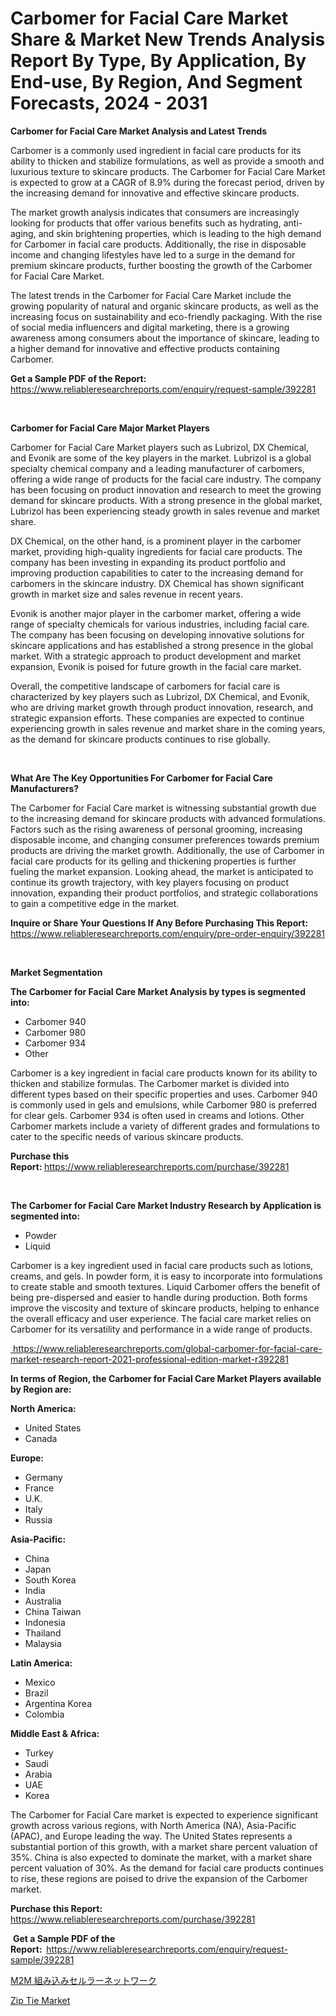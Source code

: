 <p><h1>Carbomer for Facial Care Market Share & Market New Trends Analysis Report By Type, By Application, By End-use, By Region, And Segment Forecasts, 2024 - 2031</h1></p><p><strong>Carbomer for Facial Care Market Analysis and Latest Trends</strong></p>
<p><p>Carbomer is a commonly used ingredient in facial care products for its ability to thicken and stabilize formulations, as well as provide a smooth and luxurious texture to skincare products. The Carbomer for Facial Care Market is expected to grow at a CAGR of 8.9% during the forecast period, driven by the increasing demand for innovative and effective skincare products.</p><p>The market growth analysis indicates that consumers are increasingly looking for products that offer various benefits such as hydrating, anti-aging, and skin brightening properties, which is leading to the high demand for Carbomer in facial care products. Additionally, the rise in disposable income and changing lifestyles have led to a surge in the demand for premium skincare products, further boosting the growth of the Carbomer for Facial Care Market.</p><p>The latest trends in the Carbomer for Facial Care Market include the growing popularity of natural and organic skincare products, as well as the increasing focus on sustainability and eco-friendly packaging. With the rise of social media influencers and digital marketing, there is a growing awareness among consumers about the importance of skincare, leading to a higher demand for innovative and effective products containing Carbomer.</p></p>
<p><strong>Get a Sample PDF of the Report:&nbsp;</strong> <a href="https://www.reliableresearchreports.com/enquiry/request-sample/392281">https://www.reliableresearchreports.com/enquiry/request-sample/392281</a></p>
<p>&nbsp;</p>
<p><strong>Carbomer for Facial Care Major Market Players</strong></p>
<p><p>Carbomer for Facial Care Market players such as Lubrizol, DX Chemical, and Evonik are some of the key players in the market. Lubrizol is a global specialty chemical company and a leading manufacturer of carbomers, offering a wide range of products for the facial care industry. The company has been focusing on product innovation and research to meet the growing demand for skincare products. With a strong presence in the global market, Lubrizol has been experiencing steady growth in sales revenue and market share.</p><p>DX Chemical, on the other hand, is a prominent player in the carbomer market, providing high-quality ingredients for facial care products. The company has been investing in expanding its product portfolio and improving production capabilities to cater to the increasing demand for carbomers in the skincare industry. DX Chemical has shown significant growth in market size and sales revenue in recent years.</p><p>Evonik is another major player in the carbomer market, offering a wide range of specialty chemicals for various industries, including facial care. The company has been focusing on developing innovative solutions for skincare applications and has established a strong presence in the global market. With a strategic approach to product development and market expansion, Evonik is poised for future growth in the facial care market.</p><p>Overall, the competitive landscape of carbomers for facial care is characterized by key players such as Lubrizol, DX Chemical, and Evonik, who are driving market growth through product innovation, research, and strategic expansion efforts. These companies are expected to continue experiencing growth in sales revenue and market share in the coming years, as the demand for skincare products continues to rise globally.</p></p>
<p>&nbsp;</p>
<p><strong>What Are The Key Opportunities For Carbomer for Facial Care Manufacturers?</strong></p>
<p><p>The Carbomer for Facial Care market is witnessing substantial growth due to the increasing demand for skincare products with advanced formulations. Factors such as the rising awareness of personal grooming, increasing disposable income, and changing consumer preferences towards premium products are driving the market growth. Additionally, the use of Carbomer in facial care products for its gelling and thickening properties is further fueling the market expansion. Looking ahead, the market is anticipated to continue its growth trajectory, with key players focusing on product innovation, expanding their product portfolios, and strategic collaborations to gain a competitive edge in the market.</p></p>
<p><strong>Inquire or Share Your Questions If Any Before Purchasing This Report:</strong> <a href="https://www.reliableresearchreports.com/enquiry/pre-order-enquiry/392281">https://www.reliableresearchreports.com/enquiry/pre-order-enquiry/392281</a></p>
<p>&nbsp;</p>
<p><strong>Market Segmentation</strong></p>
<p><strong>The Carbomer for Facial Care Market Analysis by types is segmented into:</strong></p>
<p><ul><li>Carbomer 940</li><li>Carbomer 980</li><li>Carbomer 934</li><li>Other</li></ul></p>
<p><p>Carbomer is a key ingredient in facial care products known for its ability to thicken and stabilize formulas. The Carbomer market is divided into different types based on their specific properties and uses. Carbomer 940 is commonly used in gels and emulsions, while Carbomer 980 is preferred for clear gels. Carbomer 934 is often used in creams and lotions. Other Carbomer markets include a variety of different grades and formulations to cater to the specific needs of various skincare products.</p></p>
<p><strong>Purchase this Report:&nbsp;</strong><a href="https://www.reliableresearchreports.com/purchase/392281">https://www.reliableresearchreports.com/purchase/392281</a></p>
<p>&nbsp;</p>
<p><strong>The Carbomer for Facial Care Market Industry Research by Application is segmented into:</strong></p>
<p><ul><li>Powder</li><li>Liquid</li></ul></p>
<p><p>Carbomer is a key ingredient used in facial care products such as lotions, creams, and gels. In powder form, it is easy to incorporate into formulations to create stable and smooth textures. Liquid Carbomer offers the benefit of being pre-dispersed and easier to handle during production. Both forms improve the viscosity and texture of skincare products, helping to enhance the overall efficacy and user experience. The facial care market relies on Carbomer for its versatility and performance in a wide range of products.</p></p>
<p><a href="https://www.reliableresearchreports.com/global-carbomer-for-facial-care-market-research-report-2021-professional-edition-market-r392281">&nbsp;https://www.reliableresearchreports.com/global-carbomer-for-facial-care-market-research-report-2021-professional-edition-market-r392281</a></p>
<p><strong>In terms of Region, the Carbomer for Facial Care Market Players available by Region are:</strong></p>
<p>
    <p> <strong> North America: </strong>
        <ul>
            <li>United States</li>
            <li>Canada</li>
        </ul>
        </p> 
    <p> <strong> Europe: </strong>
        <ul>
            <li>Germany</li>
            <li>France</li>
            <li>U.K.</li>
            <li>Italy</li>
            <li>Russia</li>
        </ul>
        </p> 
    <p> <strong> Asia-Pacific: </strong>
        <ul>
            <li>China</li>
            <li>Japan</li>
            <li>South Korea</li>
            <li>India</li>
            <li>Australia</li>
            <li>China Taiwan</li>
            <li>Indonesia</li>
            <li>Thailand</li>
            <li>Malaysia</li>
        </ul>
        </p> 
    <p> <strong> Latin America: </strong>
        <ul>
            <li>Mexico</li>
            <li>Brazil</li>
            <li>Argentina Korea</li>
            <li>Colombia</li>
        </ul>
        </p> 
    <p> <strong> Middle East & Africa: </strong>
        <ul>
            <li>Turkey</li>
            <li>Saudi</li>
            <li>Arabia</li>
            <li>UAE</li>
            <li>Korea</li>
        </ul>
    </p>
    </p>
<p><p>The Carbomer for Facial Care market is expected to experience significant growth across various regions, with North America (NA), Asia-Pacific (APAC), and Europe leading the way. The United States represents a substantial portion of this growth, with a market share percent valuation of 35%. China is also expected to dominate the market, with a market share percent valuation of 30%. As the demand for facial care products continues to rise, these regions are poised to drive the expansion of the Carbomer market.</p></p>
<p><strong>Purchase this Report: </strong><a href="https://www.reliableresearchreports.com/purchase/392281">https://www.reliableresearchreports.com/purchase/392281</a></p>
<p>&nbsp;<strong>Get a Sample PDF of the Report:&nbsp;&nbsp;</strong><a href="https://www.reliableresearchreports.com/enquiry/request-sample/392281">https://www.reliableresearchreports.com/enquiry/request-sample/392281</a></p>
<p><strong></strong></p>
<p><p><a href="https://medium.com/@hugofirst21/m2m%E7%B5%84%E3%81%BF%E8%BE%BC%E3%81%BF%E6%90%BA%E5%B8%AF%E9%9B%BB%E8%A9%B1%E3%83%8D%E3%83%83%E3%83%88%E3%83%AF%E3%83%BC%E3%82%AF%E5%B8%82%E5%A0%B4%E5%B1%95%E6%9C%9B-%E5%AE%8C%E5%85%A8%E3%81%AA%E7%94%A3%E6%A5%AD%E5%88%86%E6%9E%90-2024%E5%B9%B4%E3%81%8B%E3%82%892031%E5%B9%B4%E3%81%BE%E3%81%A7-d6c4b596e281">M2M 組み込みセルラーネットワーク</a></p><p><a href="https://github.com/alwa8650/Market-Research-Report-List-1/blob/main/zip-tie-market.md">Zip Tie Market</a></p></p>